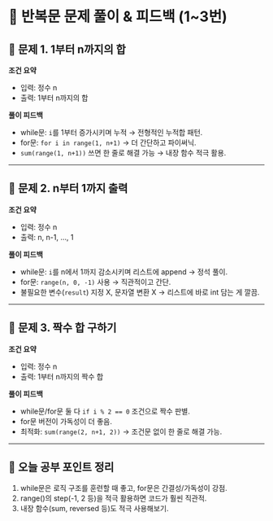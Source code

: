 # 📘 반복문 문제 풀이 & 피드백 (1~3번)

## 📝 문제 1. 1부터 n까지의 합
**조건 요약**  
- 입력: 정수 n  
- 출력: 1부터 n까지의 합  

**풀이 피드백**  
- while문: `i`를 1부터 증가시키며 누적 → 전형적인 누적합 패턴.  
- for문: `for i in range(1, n+1)` → 더 간단하고 파이써닉.  
- `sum(range(1, n+1))` 쓰면 한 줄로 해결 가능 → 내장 함수 적극 활용.  

---

## 📝 문제 2. n부터 1까지 출력
**조건 요약**  
- 입력: 정수 n  
- 출력: n, n-1, …, 1  

**풀이 피드백**  
- while문: `i`를 n에서 1까지 감소시키며 리스트에 append → 정석 풀이.  
- for문: `range(n, 0, -1)` 사용 → 직관적이고 간단.  
- 불필요한 변수(`result`) 지정 X, 문자열 변환 X → 리스트에 바로 int 담는 게 깔끔.  

---

## 📝 문제 3. 짝수 합 구하기
**조건 요약**  
- 입력: 정수 n  
- 출력: 1부터 n까지의 짝수 합  

**풀이 피드백**  
- while문/for문 둘 다 `if i % 2 == 0` 조건으로 짝수 판별.  
- for문 버전이 가독성이 더 좋음.  
- 최적화: `sum(range(2, n+1, 2))` → 조건문 없이 한 줄로 해결 가능.  

---

## 📌 오늘 공부 포인트 정리
1. while문은 로직 구조를 훈련할 때 좋고, for문은 간결성/가독성이 강점.  
2. range()의 step(-1, 2 등)을 적극 활용하면 코드가 훨씬 직관적.  
3. 내장 함수(sum, reversed 등)도 적극 사용해보기.  
